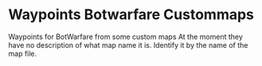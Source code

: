 # Waypoints Botwarfare Custommaps
Waypoints for BotWarfare from some custom maps
At the moment they have no description of what map name it is. Identify it by the name of the map file.

